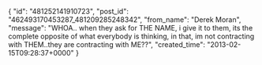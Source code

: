  {
   "id": "481252141910723",
   "post_id": "462493170453287_481209285248342",
   "from_name": "Derek Moran",
   "message": "WHOA.. when they ask for THE NAME, i give it to them, its the complete opposite of what everybody is thinking, in that, im not contracting with THEM..they are contracting with ME??",
   "created_time": "2013-02-15T09:28:37+0000"
 }
